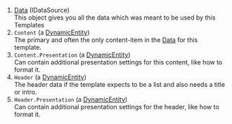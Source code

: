 1. [Data](xref:NetCode.DynamicCode.Data) (IDataSource)  
    This object gives you all the data which was meant to be used by this Templates
1. `Content` (a [DynamicEntity](xref:NetCode.DynamicData.DynamicEntity))  
    The primary and often the only content-item in the [Data](xref:NetCode.DynamicCode.Data) for this template. 
1. `Content.Presentation` (a [DynamicEntity](xref:NetCode.DynamicData.DynamicEntity))  
    Can contain additional presentation settings for this content, like how to format it. 
1. `Header` (a [DynamicEntity](xref:NetCode.DynamicData.DynamicEntity))  
    The header data if the template expects to be a list and also needs a title or intro.
1. `Header.Presentation` (a [DynamicEntity](xref:NetCode.DynamicData.DynamicEntity))  
    Can contain additional presentation settings for the header, like how to format it. 